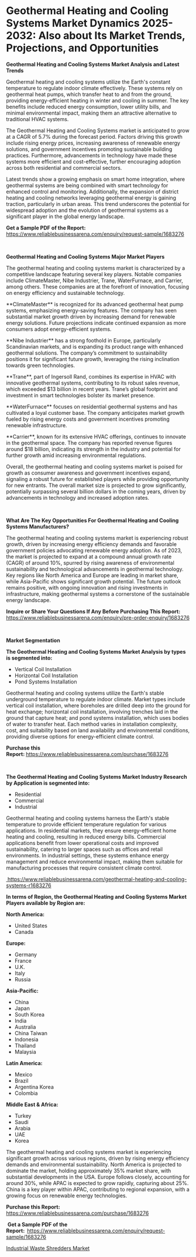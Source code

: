 <p><h1>Geothermal Heating and Cooling Systems Market Dynamics 2025-2032: Also about Its Market Trends, Projections, and Opportunities</h1></p><p><strong>Geothermal Heating and Cooling Systems Market Analysis and Latest Trends</strong></p>
<p><p>Geothermal heating and cooling systems utilize the Earth's constant temperature to regulate indoor climate effectively. These systems rely on geothermal heat pumps, which transfer heat to and from the ground, providing energy-efficient heating in winter and cooling in summer. The key benefits include reduced energy consumption, lower utility bills, and minimal environmental impact, making them an attractive alternative to traditional HVAC systems.</p><p>The Geothermal Heating and Cooling Systems market is anticipated to grow at a CAGR of 5.7% during the forecast period. Factors driving this growth include rising energy prices, increasing awareness of renewable energy solutions, and government incentives promoting sustainable building practices. Furthermore, advancements in technology have made these systems more efficient and cost-effective, further encouraging adoption across both residential and commercial sectors.</p><p>Latest trends show a growing emphasis on smart home integration, where geothermal systems are being combined with smart technology for enhanced control and monitoring. Additionally, the expansion of district heating and cooling networks leveraging geothermal energy is gaining traction, particularly in urban areas. This trend underscores the potential for widespread adoption and the evolution of geothermal systems as a significant player in the global energy landscape.</p></p>
<p><strong>Get a Sample PDF of the Report:&nbsp;</strong> <a href="https://www.reliablebusinessarena.com/enquiry/request-sample/1683276?utm_campaign=2262&utm_medium=2&utm_source=Github&utm_content=ia&utm_term=16022025&utm_id=geothermal-heating-and-cooling-systems">https://www.reliablebusinessarena.com/enquiry/request-sample/1683276</a></p>
<p>&nbsp;</p>
<p><strong>Geothermal Heating and Cooling Systems Major Market Players</strong></p>
<p><p>The geothermal heating and cooling systems market is characterized by a competitive landscape featuring several key players. Notable companies include ClimateMaster, Nibe Industrier, Trane, WaterFurnace, and Carrier, among others. These companies are at the forefront of innovation, focusing on energy efficiency and sustainable technology.</p><p>**ClimateMaster** is recognized for its advanced geothermal heat pump systems, emphasizing energy-saving features. The company has seen substantial market growth driven by increasing demand for renewable energy solutions. Future projections indicate continued expansion as more consumers adopt energy-efficient systems.</p><p>**Nibe Industrier** has a strong foothold in Europe, particularly Scandinavian markets, and is expanding its product range with enhanced geothermal solutions. The company’s commitment to sustainability positions it for significant future growth, leveraging the rising inclination towards green technologies.</p><p>**Trane**, part of Ingersoll Rand, combines its expertise in HVAC with innovative geothermal systems, contributing to its robust sales revenue, which exceeded $13 billion in recent years. Trane’s global footprint and investment in smart technologies bolster its market presence.</p><p>**WaterFurnace** focuses on residential geothermal systems and has cultivated a loyal customer base. The company anticipates market growth fueled by rising energy costs and government incentives promoting renewable infrastructure. </p><p>**Carrier**, known for its extensive HVAC offerings, continues to innovate in the geothermal space. The company has reported revenue figures around $18 billion, indicating its strength in the industry and potential for further growth amid increasing environmental regulations.</p><p>Overall, the geothermal heating and cooling systems market is poised for growth as consumer awareness and government incentives expand, signaling a robust future for established players while providing opportunity for new entrants. The overall market size is projected to grow significantly, potentially surpassing several billion dollars in the coming years, driven by advancements in technology and increased adoption rates.</p></p>
<p>&nbsp;</p>
<p><strong>What Are The Key Opportunities For Geothermal Heating and Cooling Systems Manufacturers?</strong></p>
<p><p>The geothermal heating and cooling systems market is experiencing robust growth, driven by increasing energy efficiency demands and favorable government policies advocating renewable energy adoption. As of 2023, the market is projected to expand at a compound annual growth rate (CAGR) of around 10%, spurred by rising awareness of environmental sustainability and technological advancements in geothermal technology. Key regions like North America and Europe are leading in market share, while Asia-Pacific shows significant growth potential. The future outlook remains positive, with ongoing innovation and rising investments in infrastructure, making geothermal systems a cornerstone of the sustainable energy landscape.</p></p>
<p><strong>Inquire or Share Your Questions If Any Before Purchasing This Report:</strong> <a href="https://www.reliablebusinessarena.com/enquiry/pre-order-enquiry/1683276?utm_campaign=2262&utm_medium=2&utm_source=Github&utm_content=ia&utm_term=16022025&utm_id=geothermal-heating-and-cooling-systems">https://www.reliablebusinessarena.com/enquiry/pre-order-enquiry/1683276</a></p>
<p>&nbsp;</p>
<p><strong>Market Segmentation</strong></p>
<p><strong>The Geothermal Heating and Cooling Systems Market Analysis by types is segmented into:</strong></p>
<p><ul><li>Vertical Coil Installation</li><li>Horizontal Coil Installation</li><li>Pond Systems Installation</li></ul></p>
<p><p>Geothermal heating and cooling systems utilize the Earth's stable underground temperature to regulate indoor climate. Market types include vertical coil installation, where boreholes are drilled deep into the ground for heat exchange; horizontal coil installation, involving trenches laid in the ground that capture heat; and pond systems installation, which uses bodies of water to transfer heat. Each method varies in installation complexity, cost, and suitability based on land availability and environmental conditions, providing diverse options for energy-efficient climate control.</p></p>
<p><strong>Purchase this Report:&nbsp;</strong><a href="https://www.reliablebusinessarena.com/purchase/1683276?utm_campaign=2262&utm_medium=2&utm_source=Github&utm_content=ia&utm_term=16022025&utm_id=geothermal-heating-and-cooling-systems">https://www.reliablebusinessarena.com/purchase/1683276</a></p>
<p>&nbsp;</p>
<p><strong>The Geothermal Heating and Cooling Systems Market Industry Research by Application is segmented into:</strong></p>
<p><ul><li>Residential</li><li>Commercial</li><li>Industrial</li></ul></p>
<p><p>Geothermal heating and cooling systems harness the Earth's stable temperature to provide efficient temperature regulation for various applications. In residential markets, they ensure energy-efficient home heating and cooling, resulting in reduced energy bills. Commercial applications benefit from lower operational costs and improved sustainability, catering to larger spaces such as offices and retail environments. In industrial settings, these systems enhance energy management and reduce environmental impact, making them suitable for manufacturing processes that require consistent climate control.</p></p>
<p><a href="https://www.reliablebusinessarena.com/geothermal-heating-and-cooling-systems-r1683276?utm_campaign=2262&utm_medium=2&utm_source=Github&utm_content=ia&utm_term=16022025&utm_id=geothermal-heating-and-cooling-systems">&nbsp;https://www.reliablebusinessarena.com/geothermal-heating-and-cooling-systems-r1683276</a></p>
<p><strong>In terms of Region, the Geothermal Heating and Cooling Systems Market Players available by Region are:</strong></p>
<p>
    <p> <strong> North America: </strong>
        <ul>
            <li>United States</li>
            <li>Canada</li>
        </ul>
        </p> 
    <p> <strong> Europe: </strong>
        <ul>
            <li>Germany</li>
            <li>France</li>
            <li>U.K.</li>
            <li>Italy</li>
            <li>Russia</li>
        </ul>
        </p> 
    <p> <strong> Asia-Pacific: </strong>
        <ul>
            <li>China</li>
            <li>Japan</li>
            <li>South Korea</li>
            <li>India</li>
            <li>Australia</li>
            <li>China Taiwan</li>
            <li>Indonesia</li>
            <li>Thailand</li>
            <li>Malaysia</li>
        </ul>
        </p> 
    <p> <strong> Latin America: </strong>
        <ul>
            <li>Mexico</li>
            <li>Brazil</li>
            <li>Argentina Korea</li>
            <li>Colombia</li>
        </ul>
        </p> 
    <p> <strong> Middle East & Africa: </strong>
        <ul>
            <li>Turkey</li>
            <li>Saudi</li>
            <li>Arabia</li>
            <li>UAE</li>
            <li>Korea</li>
        </ul>
    </p>
    </p>
<p><p>The geothermal heating and cooling systems market is experiencing significant growth across various regions, driven by rising energy efficiency demands and environmental sustainability. North America is projected to dominate the market, holding approximately 35% market share, with substantial developments in the USA. Europe follows closely, accounting for around 30%, while APAC is expected to grow rapidly, capturing about 25%. China is a key player within APAC, contributing to regional expansion, with a growing focus on renewable energy technologies.</p></p>
<p><strong>Purchase this Report: </strong><a href="https://www.reliablebusinessarena.com/purchase/1683276?utm_campaign=2262&utm_medium=2&utm_source=Github&utm_content=ia&utm_term=16022025&utm_id=geothermal-heating-and-cooling-systems">https://www.reliablebusinessarena.com/purchase/1683276</a></p>
<p>&nbsp;<strong>Get a Sample PDF of the Report:&nbsp;&nbsp;</strong><a href="https://www.reliablebusinessarena.com/enquiry/request-sample/1683276?utm_campaign=2262&utm_medium=2&utm_source=Github&utm_content=ia&utm_term=16022025&utm_id=geothermal-heating-and-cooling-systems">https://www.reliablebusinessarena.com/enquiry/request-sample/1683276</a></p>
<p><strong></strong></p>
<p><p><a href="https://github.com/leopardmicheal7019/Market-Research-Report-List-1/blob/main/industrial-waste-shredders-market.md?utm_campaign=2262&utm_medium=2&utm_source=Github&utm_content=ia&utm_term=16022025&utm_id=geothermal-heating-and-cooling-systems">Industrial Waste Shredders Market</a></p></p>